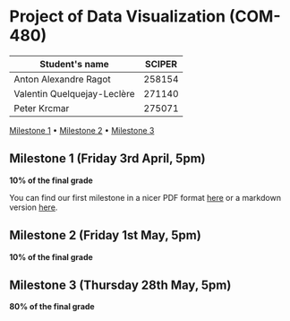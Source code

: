 # Project of Data Visualization (COM-480)

| Student's name | SCIPER |
| -------------- | ------ |
| Anton Alexandre Ragot | 258154 |
| Valentin Quelquejay-Leclère | 271140 |
| Peter Krcmar | 275071 |

[Milestone 1](#milestone-1-friday-3rd-april-5pm) • [Milestone 2](#milestone-2-friday-1st-may-5pm) • [Milestone 3](#milestone-3-thursday-28th-may-5pm)

## Milestone 1 (Friday 3rd April, 5pm)

**10% of the final grade**

You can find our first milestone in a nicer PDF format [here](Milestone1.pdf) or a markdown version [here](Milestone1.md).


## Milestone 2 (Friday 1st May, 5pm)

**10% of the final grade**




## Milestone 3 (Thursday 28th May, 5pm)

**80% of the final grade**

